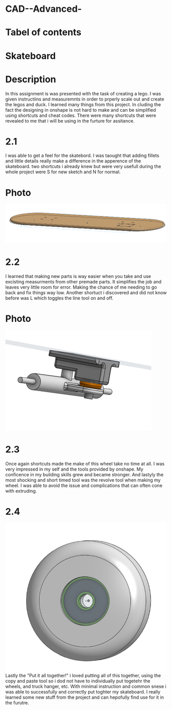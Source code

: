 # CAD--Advanced-

# Tabel of contents


# Skateboard
# Description
In this assignment is was presented with the task of creating a lego. I was given instructiins and measuremnts in order to prperly scale out and create the legos and duck. I learned many things from this project. In cluding the fact the designing in onshape is not hard to make and can be simplified using shortcuts and cheat codes. There were many shortcuts that were revealed to me that i will be using in the furture for assitance. 

# 2.1
I was able to get a feel for the skatebord. I was taought that adding fillets and little details really make a difference in the apperence of the skateboard. two shortcuts i already knew but were very usefull during the whole project were S for new sketch and N for normal. 
# Photo
![](https://github.com/aniyahmoore28/CAD--Advanced-/blob/main/images/skateboard%20deck.PNG)
# 2.2
I learned that making new parts is way easier when you take and use excisting measurments from other premade parts. It simplifies the job and leaves very little room for error. Making the chance of me needing to go back and fix things way low. Another shortuct i discovered and did not know before was L which toggles the line tool on and off. 
# Photo
![](https://github.com/aniyahmoore28/CAD--Advanced-/blob/main/images/2.2.PNG)
# 2.3
Once again shortcuts made the make of this wheel take no time at all. I was very impressed in my self and the tools provided by onshape. My conficence in my building skills grew and became stronger. And lastyly the most shocking and short timed tool was the revolve tool when making my wheel. I was able to avoid the issue and complications that can often cone with extruding.
# 2.4
![](https://github.com/aniyahmoore28/CAD--Advanced-/blob/main/images/wheel%20and%20bearing.PNG)
Lastly the "Put it all together!" i loved putting all of this together, using the copy and paste tool so i dod not have to individually put togetehr the wheels, and truck hanger, etc. With minimal instruction and common snese i was able to successfully and correctly put toghter my skateboard. I really learned some new stuff from the project and can hepofully find use for it in the furutre. 
